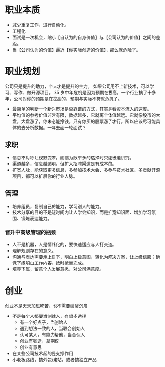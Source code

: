 # 职业本质

- 减少重复工作，进行自动化。
- 工程化
- 面试是一次机会，缩小【自认为的自身价值】与【公司认为的价值】之间的差距。
- 当【公司认为的价值】逼近【你实际创造的价值】，那么就危险了。

# 职业规划

公司只是提升的助力，个人才是提升的主力。
如果公司用不上新技术，可以学习、写作、做开源项目。
35 岁中年危机是因为预期在拔高，一个行业搞了十多年，公司对你的预期是在拔高的，预期与实际不符就危机了。

- 最简单的判断一个新兴市场是否靠谱的方式，其实是看资本流入的速度。
- 平均值的参考价值非常有限，数据越多，它就离个体值越远。它就像股市的大盘，大盘涨了，你未必能挣钱，只有你买的股票涨了才行。所以应该尽可能具体的去分析数据。一年去面一轮面试？

## 求职

- 信息不对称让视野变窄，面临为数不多的选择时只能被迫讲究。
- 渠道越多，信息越透明，但扩大招聘渠道是有成本的。
- 扩宽人脉，能获取更多信息，多参加技术大会、多参与技术社区、多贡献开源项目，都可以扩展你的行业人脉。

## 管理

- 培养组员，复制自己的能力，学习别人的能力。
- 技术分享的目的不是短时间内让人学会知识，而是扩宽知识面、增加学习氛围、锻炼表达能力。

### 晋升中高级管理的瓶颈

- 人不是机器，人是情绪化的，要快速适应与人打交道。
- 理解规则存在的意义。
- 沟通与表达需要承上启下，明白上级意图，转化为解决方案，让上级信服；确保下级明白工作内容，按时按量完成。
- 培养下属，留意个人发展意愿、对公司满意度。

# 创业

创业不是天天加班吃苦，也不需要破釜沉舟

- 不是每个人都要当创始人，有很多选择
  - 有一个好点子，当创始人
  - 遇到想法一致的人，当联合创始人
  - 认可某人，有能力帮他，当合伙人
  - 创业有钱途，拿期权
  - 创业有意思
- 在某些公司技术起的是支撑作用
- 小老板路线，搞外包/建站，或者搞独立产品
